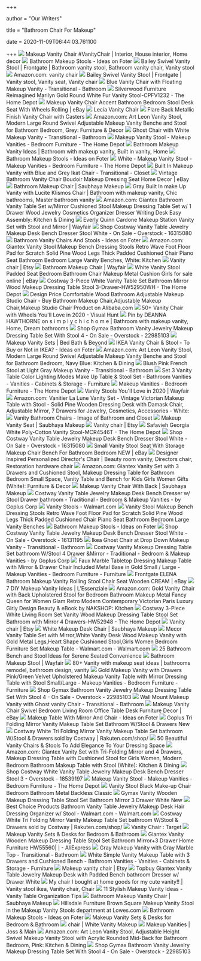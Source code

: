 +++
        
author = "Our Writers"
        
title = "Bathroom Chair For Makeup"
        
date = 2020-11-09T06:44:03.761100
        
+++
[ ![](https://i.pinimg.com/originals/fa/8d/0b/fa8d0bc89819d147d1a1506b2ef0e10a.jpg)](https://i.pinimg.com/originals/fa/8d/0b/fa8d0bc89819d147d1a1506b2ef0e10a.jpg) Makeup Vanity Chair #VanityChair | Interior, House interior, Home decor
[ ![](https://foter.com/photos/330/bathroom-vanities-tops-on-white-makeup-vanity-chair-design-ideas.jpg?s=pi)](https://foter.com/photos/330/bathroom-vanities-tops-on-white-makeup-vanity-chair-design-ideas.jpg?s=pi) Bathroom Makeup Stools - Ideas on Foter
[ ![](https://i.pinimg.com/originals/87/bc/2a/87bc2aded1ebf3a374a6f55fc8d96020.png)](https://i.pinimg.com/originals/87/bc/2a/87bc2aded1ebf3a374a6f55fc8d96020.png) Bailey Swivel Vanity Stool | Frontgate | Bathroom vanity stool, Bathroom  vanity chair, Vanity stool
[ ![](https://m.media-amazon.com/images/I/61mGWinfRXL._AC_UY218_.jpg)](https://m.media-amazon.com/images/I/61mGWinfRXL._AC_UY218_.jpg) Amazon.com: vanity chair
[ ![](https://i.pinimg.com/originals/8d/32/54/8d325487902c92783ccc28ff8218ae6e.jpg)](https://i.pinimg.com/originals/8d/32/54/8d325487902c92783ccc28ff8218ae6e.jpg) Bailey Swivel Vanity Stool | Frontgate | Vanity stool, Vanity seat, Vanity  chair
[ ![](https://cdn.decorpad.com/photos/2017/05/18/makeup-vanity-nook-floating-dressing-table.jpg)](https://cdn.decorpad.com/photos/2017/05/18/makeup-vanity-nook-floating-dressing-table.jpg) Blue Vanity Chair with Floating Makeup Vanity - Transitional - Bathroom
[ ![](https://images.homedepot-static.com/productImages/f22923e6-28a3-4076-ba23-0545dc6d6666/svn/gold-silverwood-furniture-reimagined-makeup-vanities-cpfv1232-64_600.jpg)](https://images.homedepot-static.com/productImages/f22923e6-28a3-4076-ba23-0545dc6d6666/svn/gold-silverwood-furniture-reimagined-makeup-vanities-cpfv1232-64_600.jpg) Silverwood Furniture Reimagined Marilyn Gold Round White Fur Vanity Stool-CPFV1232  - The Home Depot
[ ![](https://i.ebayimg.com/images/g/~voAAOSw9J9eG8lq/s-l300.jpg)](https://i.ebayimg.com/images/g/~voAAOSw9J9eG8lq/s-l300.jpg) Makeup Vanity Chair Accent Bathroom Bedroom Stool Desk Seat With Wheels  Rolling | eBay
[ ![](https://www.touchofclass.com/images/xxl/C249-001_2.jpg)](https://www.touchofclass.com/images/xxl/C249-001_2.jpg) Lecia Vanity Chair
[ ![](https://www.touchofclass.com/images/xxl/C254-001.jpg)](https://www.touchofclass.com/images/xxl/C254-001.jpg) Flare Back Metallic Finish Vanity Chair with Casters
[ ![](https://images-na.ssl-images-amazon.com/images/I/91mt6CYdFjL._AC_SL1500_.jpg)](https://images-na.ssl-images-amazon.com/images/I/91mt6CYdFjL._AC_SL1500_.jpg) Amazon.com: Art Leon Vanity Stool, Modern Large Round Swivel Adjustable Makeup  Vanity Benche and Stool for Bathroom Bedroom, Grey: Furniture & Decor
[ ![](https://cdn.decorpad.com/photos/2018/07/16/gray-hex-bath-floor-tiles.jpg)](https://cdn.decorpad.com/photos/2018/07/16/gray-hex-bath-floor-tiles.jpg) Ghost Chair with White Makeup Vanity - Transitional - Bathroom
[ ![](https://images.homedepot-static.com/productImages/e6b32ac1-2663-4b89-9c51-916faa57253f/svn/white-chrome-carolina-cottage-makeup-vanities-vb1620-whtchr-64_400.jpg)](https://images.homedepot-static.com/productImages/e6b32ac1-2663-4b89-9c51-916faa57253f/svn/white-chrome-carolina-cottage-makeup-vanities-vb1620-whtchr-64_400.jpg) Makeup Vanity Stool - Makeup Vanities - Bedroom Furniture - The Home Depot
[ ![](https://i.pinimg.com/originals/3b/76/89/3b7689287f088fc331516b088fe3d8a0.jpg)](https://i.pinimg.com/originals/3b/76/89/3b7689287f088fc331516b088fe3d8a0.jpg) Bathroom Makeup Vanity Ideas | Bathroom with makeup vanity, Built in vanity,  Home
[ ![](https://foter.com/photos/258/bathroom-makeup-chair.jpg?s=pi)](https://foter.com/photos/258/bathroom-makeup-chair.jpg?s=pi) Bathroom Makeup Stools - Ideas on Foter
[ ![](https://images.homedepot-static.com/productImages/aa6df3ba-f4b3-415b-b82c-8fbbd9fad255/svn/white-espresso-safavieh-makeup-vanities-mcr4546t-64_1000.jpg)](https://images.homedepot-static.com/productImages/aa6df3ba-f4b3-415b-b82c-8fbbd9fad255/svn/white-espresso-safavieh-makeup-vanities-mcr4546t-64_1000.jpg) White - Makeup Vanity Stool - Makeup Vanities - Bedroom Furniture - The  Home Depot
[ ![](https://cdn.decorpad.com/photos/2015/09/05/white-dressing-room-blue-and-gray-ikat-vanity-chair-ruhlmann-single-sconce.jpg)](https://cdn.decorpad.com/photos/2015/09/05/white-dressing-room-blue-and-gray-ikat-vanity-chair-ruhlmann-single-sconce.jpg) Built In Makeup Vanity with Blue and Grey Ikat Chair - Transitional - Closet
[ ![](https://i.ebayimg.com/images/g/97oAAOSw4HFen00M/s-l300.jpg)](https://i.ebayimg.com/images/g/97oAAOSw4HFen00M/s-l300.jpg) Vintage Bathroom Vanity Chair Boudoir Makeup Dressing Seat Home Decor | eBay
[ ![](https://styrer.co/wp-content/uploads/2019/12/alluring-vanity-chair-without-wheels-for-bathroom-stools-benches-makeup-incredible-best-chairs-ideas-bench-casters-stool-bedrooms-fancy-skirted-white.jpeg)](https://styrer.co/wp-content/uploads/2019/12/alluring-vanity-chair-without-wheels-for-bathroom-stools-benches-makeup-incredible-best-chairs-ideas-bench-casters-stool-bedrooms-fancy-skirted-white.jpeg) Bathroom Makeup Chair | Saubhaya Makeup
[ ![](https://i.pinimg.com/originals/c5/ab/c5/c5abc55064c1db9ce59b589c93125732.jpg)](https://i.pinimg.com/originals/c5/ab/c5/c5abc55064c1db9ce59b589c93125732.jpg) Gray Built In make Up Vanity with Lucite Klismos Chair | Bathroom with makeup  vanity, Chic bathrooms, Master bathroom vanity
[ ![](https://images-na.ssl-images-amazon.com/images/I/51G0P6I5ecL._AC_SX522_.jpg)](https://images-na.ssl-images-amazon.com/images/I/51G0P6I5ecL._AC_SX522_.jpg) Amazon.com: Giantex Bathroom Vanity Table Set w/Mirror Cushioned Stool  Makeup Dressing Table Set w/ 1 Drawer Wood Jewelry Cosmetics Organizer  Dresser Writing Desk Easy Assembly: Kitchen & Dining
[ ![](https://secure.img1-fg.wfcdn.com/im/98415933/compr-r85/1039/103946071/cardone-makeup-station-vanity-set-with-stool-and-mirror.jpg)](https://secure.img1-fg.wfcdn.com/im/98415933/compr-r85/1039/103946071/cardone-makeup-station-vanity-set-with-stool-and-mirror.jpg) Everly Quinn Cardone Makeup Station Vanity Set with Stool and Mirror |  Wayfair
[ ![](https://ak1.ostkcdn.com/images/products/is/images/direct/d47d80c62d6715162546fba7f11a727f11b388bb/Costway-Vanity-Table-Jewelry-Makeup-Desk-Bench-Dresser-w--Stool-3-Drawer-bathroom-White.jpg?impolicy=medium)](https://ak1.ostkcdn.com/images/products/is/images/direct/d47d80c62d6715162546fba7f11a727f11b388bb/Costway-Vanity-Table-Jewelry-Makeup-Desk-Bench-Dresser-w--Stool-3-Drawer-bathroom-White.jpg?impolicy=medium) Shop Costway Vanity Table Jewelry Makeup Desk Bench Dresser Stool White -  On Sale - Overstock - 16315080
[ ![](https://foter.com/photos/243/bathroom-vanity-stool.jpg?s=ts3)](https://foter.com/photos/243/bathroom-vanity-stool.jpg?s=ts3) Bathroom Vanity Chairs And Stools - Ideas on Foter
[ ![](https://images-na.ssl-images-amazon.com/images/I/51kxqvuLqjL._AC_SX522_.jpg)](https://images-na.ssl-images-amazon.com/images/I/51kxqvuLqjL._AC_SX522_.jpg) Amazon.com: Giantex Vanity Stool Makeup Bench Dressing Stools Retro Wave  Foot Floor Pad for Scratch Solid Pine Wood Legs Thick Padded Cushioned Chair  Piano Seat Bathroom Bedroom Large Vanity Benches, White: Kitchen
[ ![](https://i.etsystatic.com/15111057/c/1724/1724/103/95/il/dac24d/2262969023/il_300x300.2262969023_n4j1.jpg)](https://i.etsystatic.com/15111057/c/1724/1724/103/95/il/dac24d/2262969023/il_300x300.2262969023_n4j1.jpg) Vanity chair | Etsy
[ ![](https://secure.img1-fg.wfcdn.com/im/75846005/resize-h600-w600%5Ecompr-r85/9207/92073085/Bunceton+Butterfly+Backrest+Vanity+Stool.jpg)](https://secure.img1-fg.wfcdn.com/im/75846005/resize-h600-w600%5Ecompr-r85/9207/92073085/Bunceton+Butterfly+Backrest+Vanity+Stool.jpg) Bathroom Makeup Chair | Wayfair
[ ![](https://i.ebayimg.com/images/g/jQIAAOSwuidfDdIi/s-l640.jpg)](https://i.ebayimg.com/images/g/jQIAAOSwuidfDdIi/s-l640.jpg) White Vanity Stool Padded Seat Bedroom Bathroom Chair Makeup Metal Cushion  Girls for sale online | eBay
[ ![](https://images.homedepot-static.com/productImages/987d75c8-f0a9-49cb-bd1b-5d875d1607cd/svn/white-costway-makeup-vanities-hw52950wh-64_600.jpg)](https://images.homedepot-static.com/productImages/987d75c8-f0a9-49cb-bd1b-5d875d1607cd/svn/white-costway-makeup-vanities-hw52950wh-64_600.jpg) Costway 3-Piece White Vanity Table Set Bathroom Mirror Wood Makeup Dressing  Table Stool 3-Drawer-HW52950WH - The Home Depot
[ ![](https://sc01.alicdn.com/kf/HTB1foc0ctLO8KJjSZPcq6yV0FXar/228067803/HTB1foc0ctLO8KJjSZPcq6yV0FXar.jpg_.webp)](https://sc01.alicdn.com/kf/HTB1foc0ctLO8KJjSZPcq6yV0FXar/228067803/HTB1foc0ctLO8KJjSZPcq6yV0FXar.jpg_.webp) Design Price Comfortable Wood Bathroom Adjustable Makeup Studio Chair - Buy Bathroom  Makeup Chair,Adjustable Makeup Chair,Makeup Studio Chair Product on  Alibaba.com
[ ![](https://visualhunt.com/photos/13/btexpert-5029w-btexpert-swivel-mid-back-armless-ribbed-designer-task-chair-leather-soft-upholstery-office-chair-white.jpg?s=wh2)](https://visualhunt.com/photos/13/btexpert-5029w-btexpert-swivel-mid-back-armless-ribbed-designer-task-chair-leather-soft-upholstery-office-chair-white.jpg?s=wh2) 50+ Vanity Chair with Wheels You'll Love in 2020 - Visual Hunt
[ ![](https://i.pinimg.com/originals/b3/70/42/b37042538e90aa6bbbe7825e397de533.jpg)](https://i.pinimg.com/originals/b3/70/42/b37042538e90aa6bbbe7825e397de533.jpg) Pin by DEANNA HAWTHORNE on s i m p l y c h i c h o m e | Bathroom with makeup  vanity, Home, Dream bathrooms
[ ![](https://ak1.ostkcdn.com/images/products/is/images/direct/c681453bb7b15afdf786aea17b62573222b2da50/Gymax-Bathroom-Vanity-Jewelry-Makeup-Dressing-Table-Set-With-Stool-4-Drawer-Folding-Mirror-White.jpg?impolicy=medium)](https://ak1.ostkcdn.com/images/products/is/images/direct/c681453bb7b15afdf786aea17b62573222b2da50/Gymax-Bathroom-Vanity-Jewelry-Makeup-Dressing-Table-Set-With-Stool-4-Drawer-Folding-Mirror-White.jpg?impolicy=medium) Shop Gymax Bathroom Vanity Jewelry Makeup Dressing Table Set With Stool 4 -  On Sale - Overstock - 22985103
[ ![](https://b3h2.scene7.com/is/image/BedBathandBeyond/25133015295957m?$imagePLP$&wid=256&hei=256)](https://b3h2.scene7.com/is/image/BedBathandBeyond/25133015295957m?$imagePLP$&wid=256&hei=256) Makeup Vanity Sets | Bed Bath & Beyond
[ ![](https://foter.com/photos/320/vanity-chair-ikea.jpg?s=ts3)](https://foter.com/photos/320/vanity-chair-ikea.jpg?s=ts3) IKEA Vanity Chair & Stool - To Buy or Not in IKEA? - Ideas on Foter
[ ![](https://images-na.ssl-images-amazon.com/images/I/91WOlQV8atL._AC_SL1500_.jpg)](https://images-na.ssl-images-amazon.com/images/I/91WOlQV8atL._AC_SL1500_.jpg) Amazon.com: Art Leon Vanity Stool, Modern Large Round Swivel Adjustable Makeup  Vanity Benche and Stool for Bathroom Bedroom, Navy Blue: Kitchen & Dining
[ ![](https://cdn.decorpad.com/photos/2018/03/05/pink-french-vanity-chair-with-gray-chandelier.jpg)](https://cdn.decorpad.com/photos/2018/03/05/pink-french-vanity-chair-with-gray-chandelier.jpg) Blush Pink French Stool at Light Gray Makeup Vanity - Transitional -  Bathroom
[ ![](https://assets.costway.com/media/catalog/product/cache/1/image/530x/9df78eab33525d08d6e5fb8d27136e95/s/-/s-l1600_11__28_54.jpg)](https://assets.costway.com/media/catalog/product/cache/1/image/530x/9df78eab33525d08d6e5fb8d27136e95/s/-/s-l1600_11__28_54.jpg) Set 3 Vanity Table Color Lighting Modes Make Up Table & Stool Set - Bathroom  Vanities - Vanities - Cabinets & Storage - Furniture
[ ![](https://images.homedepot-static.com/productImages/e636e0fa-5eeb-4165-8273-c902f97a0700/svn/white-costway-makeup-vanities-hm0015-64_400.jpg)](https://images.homedepot-static.com/productImages/e636e0fa-5eeb-4165-8273-c902f97a0700/svn/white-costway-makeup-vanities-hm0015-64_400.jpg) Makeup Vanities - Bedroom Furniture - The Home Depot
[ ![](https://secure.img1-ag.wfcdn.com/im/67477256/resize-h600-w600%5Ecompr-r85/1038/103895164/Vanity+Stools.jpg)](https://secure.img1-ag.wfcdn.com/im/67477256/resize-h600-w600%5Ecompr-r85/1038/103895164/Vanity+Stools.jpg) Vanity Stools You'll Love in 2020 | Wayfair
[ ![](https://images-na.ssl-images-amazon.com/images/I/71PM3WMgerL._AC_SX522_.jpg)](https://images-na.ssl-images-amazon.com/images/I/71PM3WMgerL._AC_SX522_.jpg) Amazon.com: Vanitier La Lune Vanity Set - Vintage Victorian Makeup Table  with Stool - Solid Pine Wooden Dressing Desk with Damask Chair, Adjustable  Mirror, 7 Drawers for Jewelry, Cosmetics, Accessories - White:
[ ![](https://rakas.co/wp-content/uploads/2019/10/furniture-bathrooms-mirrored-makeup-vanity-chair-bathroom-cabinets-crystal-cube-sconce.jpeg)](https://rakas.co/wp-content/uploads/2019/10/furniture-bathrooms-mirrored-makeup-vanity-chair-bathroom-cabinets-crystal-cube-sconce.jpeg) Vanity Bathroom Chairs - Image of Bathroom and Closet
[ ![](https://chaseellis.co/wp-content/uploads/2019/12/furniture-bathrooms-home-improvement-vanity-stool-chair-cool-stools-makeup-height-white-counter-top-bathroom-wooden.jpeg)](https://chaseellis.co/wp-content/uploads/2019/12/furniture-bathrooms-home-improvement-vanity-stool-chair-cool-stools-makeup-height-white-counter-top-bathroom-wooden.jpeg) Makeup Vanity Seat | Saubhaya Makeup
[ ![](https://i.etsystatic.com/15111057/d/il/cea386/2296838103/il_340x270.2296838103_lnb7.jpg?version=0)](https://i.etsystatic.com/15111057/d/il/cea386/2296838103/il_340x270.2296838103_lnb7.jpg?version=0) Vanity chair | Etsy
[ ![](https://images.homedepot-static.com/productImages/0a3f9264-8d04-4a52-8fec-117dc9022bc8/svn/white-espresso-safavieh-makeup-vanities-mcr4546t-c3_600.jpg)](https://images.homedepot-static.com/productImages/0a3f9264-8d04-4a52-8fec-117dc9022bc8/svn/white-espresso-safavieh-makeup-vanities-mcr4546t-c3_600.jpg) Safavieh Georgia White Poly-Cotton Vanity Stool-MCR4546T - The Home Depot
[ ![](https://ak1.ostkcdn.com/images/products/is/images/direct/29fd44eba161b3d7a634f3efd7d0aed31b40b930/Costway-Vanity-Table-Jewelry-Makeup-Desk-Bench-Dresser-w--Stool-3-Drawer-bathroom-White.jpg?impolicy=medium)](https://ak1.ostkcdn.com/images/products/is/images/direct/29fd44eba161b3d7a634f3efd7d0aed31b40b930/Costway-Vanity-Table-Jewelry-Makeup-Desk-Bench-Dresser-w--Stool-3-Drawer-bathroom-White.jpg?impolicy=medium) Shop Costway Vanity Table Jewelry Makeup Desk Bench Dresser Stool White -  On Sale - Overstock - 16315080
[ ![](https://i.ebayimg.com/images/g/X7gAAOSw3KRc7JiP/s-l300.jpg)](https://i.ebayimg.com/images/g/X7gAAOSw3KRc7JiP/s-l300.jpg) Small Vanity Stool Seat With Storage Makeup Chair Bench For Bathroom  Bedroom NEW | eBay
[ ![](https://i.pinimg.com/originals/8e/56/64/8e566424ca4e71f6bd823c6b6728c649.jpg)](https://i.pinimg.com/originals/8e/56/64/8e566424ca4e71f6bd823c6b6728c649.jpg) Designer Inspired Personalized Director's Chair | Beauty room vanity,  Directors chair, Restoration hardware chair
[ ![](https://images-na.ssl-images-amazon.com/images/I/51FCZAXa%2BJL._AC_SX569_.jpg)](https://images-na.ssl-images-amazon.com/images/I/51FCZAXa%2BJL._AC_SX569_.jpg) Amazon.com: Giantex Vanity Set with 3 Drawers and Cushioned Stool, Makeup  Dressing Table for Bathroom Bedroom Small Space, Vanity Table and Bench for  Kids Girls Women Gifts (White): Furniture & Decor
[ ![](https://evergreenspecies.com/wp-content/uploads/2017/12/shop-home-styles-18-5-in-h-brushed-white-rectangular-makeup-vanity-charming-vanity-stools-for-your-bathroom-design-napa-vanity-stool-blue-vanity-stool-gold-vanity-stool-stools-for-vanity.jpg)](https://evergreenspecies.com/wp-content/uploads/2017/12/shop-home-styles-18-5-in-h-brushed-white-rectangular-makeup-vanity-charming-vanity-stools-for-your-bathroom-design-napa-vanity-stool-blue-vanity-stool-gold-vanity-stool-stools-for-vanity.jpg) Makeup Vanity Chair With Back | Saubhaya Makeup
[ ![](https://st.hzcdn.com/simgs/1ad142a50bc97298_4-4406/home-design.jpg)](https://st.hzcdn.com/simgs/1ad142a50bc97298_4-4406/home-design.jpg) Costway Vanity Table Jewelry Makeup Desk Bench Dresser w/ Stool Drawer  bathroom - Traditional - Bedroom & Makeup Vanities - by Goplus Corp
[ ![](https://i5.walmartimages.com/asr/3337dc33-63e4-4e23-b323-07c925d24171_1.590b481b627c96a7e84277dcb94b8e1a.jpeg?odnHeight=200&odnWidth=200&odnBg=ffffff)](https://i5.walmartimages.com/asr/3337dc33-63e4-4e23-b323-07c925d24171_1.590b481b627c96a7e84277dcb94b8e1a.jpeg?odnHeight=200&odnWidth=200&odnBg=ffffff) Vanity Stools - Walmart.com
[ ![](https://assets.costway.com/media/catalog/product/cache/1/image/530x/9df78eab33525d08d6e5fb8d27136e95/9/_/9_178_156.jpg)](https://assets.costway.com/media/catalog/product/cache/1/image/530x/9df78eab33525d08d6e5fb8d27136e95/9/_/9_178_156.jpg) Vanity Stool Makeup Bench Dressing Stools Retro Wave Foot Floor Pad for  Scratch Solid Pine Wood Legs Thick Padded Cushioned Chair Piano Seat  Bathroom Bedroom Large Vanity Benches
[ ![](https://foter.com/photos/330/cozy-vanity-stool-for-bathroom-white-vanity-stool-and-medicine.jpg?s=pi)](https://foter.com/photos/330/cozy-vanity-stool-for-bathroom-white-vanity-stool-and-medicine.jpg?s=pi) Bathroom Makeup Stools - Ideas on Foter
[ ![](https://ak1.ostkcdn.com/images/products/is/images/direct/6963ac7011b60264fe478a04e9487249840d3d90/Costway-Vanity-Table-Jewelry-Makeup-Desk-Bench-Dresser-w--Stool-Drawer-White-bathroom.jpg?impolicy=medium)](https://ak1.ostkcdn.com/images/products/is/images/direct/6963ac7011b60264fe478a04e9487249840d3d90/Costway-Vanity-Table-Jewelry-Makeup-Desk-Bench-Dresser-w--Stool-Drawer-White-bathroom.jpg?impolicy=medium) Shop Costway Vanity Table Jewelry Makeup Desk Bench Dresser Stool White -  On Sale - Overstock - 16131195
[ ![](https://cdn.decorpad.com/photos/2018/12/28/his-and-hers-floating-washstands.jpg)](https://cdn.decorpad.com/photos/2018/12/28/his-and-hers-floating-washstands.jpg) Ikea Ghost Chair at Drop Down Makeup Vanity - Transitional - Bathroom
[ ![](https://st.hzcdn.com/simgs/21a10d5d0bcd9ab5_4-1529/home-design.jpg)](https://st.hzcdn.com/simgs/21a10d5d0bcd9ab5_4-1529/home-design.jpg) Costway Vanity Makeup Dressing Table Set bathroom W/Stool 4 Drawer &Mirror  - Traditional - Bedroom & Makeup Vanities - by Goplus Corp
[ ![](https://www.homary.com/media/catalog/product/cache/1/image/9df78eab33525d08d6e5fb8d27136e95/j/0/j040167__1_1.jpg)](https://www.homary.com/media/catalog/product/cache/1/image/9df78eab33525d08d6e5fb8d27136e95/j/0/j040167__1_1.jpg) Faux Marble Tabletop Dressing Makeup Table with Mirror & Drawer Chair  Included Metal Base in Gold Small / Large - Makeup Vanities - Bedroom  Furniture - Furniture
[ ![](https://i.ebayimg.com/images/g/A1kAAOSwKQ9aExpA/s-l300.jpg)](https://i.ebayimg.com/images/g/A1kAAOSwKQ9aExpA/s-l300.jpg) Frontgate ELENA Bathroom Makeup Vanity Rolling Stool Chair Seat Wooden  CREAM | eBay
[ ![](https://essenziale-hd.com/wp-content/uploads/2019/07/vanity-4.jpg)](https://essenziale-hd.com/wp-content/uploads/2019/07/vanity-4.jpg) 7 DIY Makeup Vanity Ideas | L'Essenziale
[ ![](https://images-na.ssl-images-amazon.com/images/I/61tIRAnec3L._AC_SX522_.jpg)](https://images-na.ssl-images-amazon.com/images/I/61tIRAnec3L._AC_SX522_.jpg) Amazon.com: Gold Vanity Chair with Back Upholstered Stool for Bedroom Bathroom  Makeup Metal Fancy Queen for Women Glam Retro Modern Contemporary Victorian  Paris Luxury Girly Design Beauty & eBook by NAKSHOP: Kitchen
[ ![](https://images.homedepot-static.com/productImages/50e79f6b-4828-4478-8311-cd98c4f722fa/svn/white-costway-makeup-vanities-hw52948-c3_600.jpg)](https://images.homedepot-static.com/productImages/50e79f6b-4828-4478-8311-cd98c4f722fa/svn/white-costway-makeup-vanities-hw52948-c3_600.jpg) Costway 3-Piece White Living Room Set Vanity Wood Makeup Dressing Table  Stool Set Bathroom with Mirror 4 Drawers-HW52948 - The Home Depot
[ ![](https://i.etsystatic.com/15111057/d/il/13a84d/2253192304/il_340x270.2253192304_pwpg.jpg?version=0)](https://i.etsystatic.com/15111057/d/il/13a84d/2253192304/il_340x270.2253192304_pwpg.jpg?version=0) Vanity chair | Etsy
[ ![](https://i.ebayimg.com/images/g/hnkAAOSw7j9dBssm/s-l300.jpg)](https://i.ebayimg.com/images/g/hnkAAOSw7j9dBssm/s-l300.jpg) White Makeup Desk Chair | Saubhaya Makeup
[ ![](https://i5.walmartimages.com/asr/47d2575d-6e77-4227-a08c-f50c0ec92208_1.db2249f1bba43c7974da65290bdf9966.jpeg)](https://i5.walmartimages.com/asr/47d2575d-6e77-4227-a08c-f50c0ec92208_1.db2249f1bba43c7974da65290bdf9966.jpeg) Mecor Vanity Table Set with Mirror,White Vanity Desk Wood Makeup Vanity  with Gold Metal Legs,Heart Shape Cushioned Stool,Girls Women Bedroom  Furniture Set Makeup Table - Walmart.com - Walmart.com
[ ![](https://cdn.decoist.com/wp-content/uploads/2015/09/Separate-makeup-vanity-area-with-upholstered-stool-.jpg)](https://cdn.decoist.com/wp-content/uploads/2015/09/Separate-makeup-vanity-area-with-upholstered-stool-.jpg) 25 Bathroom Bench and Stool Ideas for Serene Seated Convenience
[ ![](https://secure.img1-fg.wfcdn.com/im/05366506/resize-h600-w600%5Ecompr-r85/1142/114232549/Tara+Metal+Vanity+Stool.jpg)](https://secure.img1-fg.wfcdn.com/im/05366506/resize-h600-w600%5Ecompr-r85/1142/114232549/Tara+Metal+Vanity+Stool.jpg) Bathroom Makeup Stool | Wayfair
[ ![](https://i.pinimg.com/236x/9e/a1/f1/9ea1f1bc47037f927e600f0a0723b192--bathroom-chair-bathroom-toilets.jpg)](https://i.pinimg.com/236x/9e/a1/f1/9ea1f1bc47037f927e600f0a0723b192--bathroom-chair-bathroom-toilets.jpg) 80+ Vanity with makeup seat ideas | bathrooms remodel, bathroom design,  vanity
[ ![](https://www.homary.com/media/catalog/product/cache/1/image/9df78eab33525d08d6e5fb8d27136e95/j/0/j040585-pink__1_1.jpg)](https://www.homary.com/media/catalog/product/cache/1/image/9df78eab33525d08d6e5fb8d27136e95/j/0/j040585-pink__1_1.jpg) Gold Makeup Vanity with Drawers Pink/Green Velvet Upholstered Makeup Vanity  Table with Mirror Dressing Table with Stool Small/Large - Makeup Vanities -  Bedroom Furniture - Furniture
[ ![](https://ak1.ostkcdn.com/images/products/is/images/direct/684c60cb18a247e48ba35f5ab458b7338b7135f0/Gymax-Bathroom-Vanity-Jewelry-Makeup-Dressing-Table-Set-With-Stool-4-Drawer-Folding-Mirror-White.jpg?impolicy=medium)](https://ak1.ostkcdn.com/images/products/is/images/direct/684c60cb18a247e48ba35f5ab458b7338b7135f0/Gymax-Bathroom-Vanity-Jewelry-Makeup-Dressing-Table-Set-With-Stool-4-Drawer-Folding-Mirror-White.jpg?impolicy=medium) Shop Gymax Bathroom Vanity Jewelry Makeup Dressing Table Set With Stool 4 -  On Sale - Overstock - 22985103
[ ![](https://cdn.decorpad.com/photos/2016/01/02/wall-mount-make-up-vanity-with-brackets-white-and-gray-master-bathroom.jpg)](https://cdn.decorpad.com/photos/2016/01/02/wall-mount-make-up-vanity-with-brackets-white-and-gray-master-bathroom.jpg) Wall Mount Makeup Vanity with Ghost vanity Chair - Transitional - Bathroom
[ ![](https://i.ebayimg.com/images/g/foYAAOSwlL1aueh3/s-l300.jpg)](https://i.ebayimg.com/images/g/foYAAOSwlL1aueh3/s-l300.jpg) Makeup Vanity Chair Swivel Bedroom Living Room Office Table Desk Furniture  Decor | eBay
[ ![](https://foter.com/photos/264/bedroom-makeup-vanity-with-lights.jpg?s=ts3)](https://foter.com/photos/264/bedroom-makeup-vanity-with-lights.jpg?s=ts3) Makeup Table With Mirror And Chair - Ideas on Foter
[ ![](https://c.shld.net/rpx/i/s/i/mp/10153191/prod_17235071924?hei=333&wid=333&op_sharpen=1)](https://c.shld.net/rpx/i/s/i/mp/10153191/prod_17235071924?hei=333&wid=333&op_sharpen=1) Goplus Tri Folding Mirror Vanity Makeup Table Set Bathroom W/Stool &  Drawers New
[ ![](https://tshop.r10s.com/2f3/e63/42c2/7c38/c054/28f2/79dc/11c6ea81ca0242ac110003.jpg?_ex=600x600)](https://tshop.r10s.com/2f3/e63/42c2/7c38/c054/28f2/79dc/11c6ea81ca0242ac110003.jpg?_ex=600x600) Costway White Tri Folding Mirror Vanity Makeup Table Set bathroom W/Stool &  Drawers sold by Costway | Rakuten.com/shop/
[ ![](http://cdn.home-designing.com/wp-content/uploads/2017/09/back-support-vintage-vanity-stool-600x969.jpg)](http://cdn.home-designing.com/wp-content/uploads/2017/09/back-support-vintage-vanity-stool-600x969.jpg) 50 Beautiful Vanity Chairs & Stools To Add Elegance To Your Dressing Space
[ ![](https://images-na.ssl-images-amazon.com/images/I/51F4atlm2nL._AC_SY355_.jpg)](https://images-na.ssl-images-amazon.com/images/I/51F4atlm2nL._AC_SY355_.jpg) Amazon.com: Giantex Vanity Set with Tri-Folding Mirror and 4 Drawers, Makeup  Dressing Table with Cushioned Stool for Girls Women, Modern Bedroom Bathroom  Makeup Table with Stool (White): Kitchen & Dining
[ ![](https://ak1.ostkcdn.com/images/products/is/images/direct/3e94e2a802f303dc0e7e2b315e8c99a3f95ffcfc/Costway-White-Vanity-Table-Jewelry-Makeup-Desk-Bench-Dresser-bathroom-w--Stool-3-Drawers.jpg?impolicy=medium)](https://ak1.ostkcdn.com/images/products/is/images/direct/3e94e2a802f303dc0e7e2b315e8c99a3f95ffcfc/Costway-White-Vanity-Table-Jewelry-Makeup-Desk-Bench-Dresser-bathroom-w--Stool-3-Drawers.jpg?impolicy=medium) Shop Costway White Vanity Table Jewelry Makeup Desk Bench Dresser Stool 3 -  Overstock - 18539197
[ ![](https://images.homedepot-static.com/productImages/7664a9c2-1f58-4ceb-97b1-066ff387fa06/svn/white-chrome-carolina-cottage-makeup-vanities-vb2016-whtchr-64_400.jpg)](https://images.homedepot-static.com/productImages/7664a9c2-1f58-4ceb-97b1-066ff387fa06/svn/white-chrome-carolina-cottage-makeup-vanities-vb2016-whtchr-64_400.jpg) Makeup Vanity Stool - Makeup Vanities - Bedroom Furniture - The Home Depot
[ ![](https://bmcprograms.info/image/small-vanity-chair/small-vanity-chair-superb-about-remodel-home-decoration-idea-with-additional-81-stool-table-and-bathroom-upholstered-white-metal-wicker-swivel-antique.jpg)](https://bmcprograms.info/image/small-vanity-chair/small-vanity-chair-superb-about-remodel-home-decoration-idea-with-additional-81-stool-table-and-bathroom-upholstered-white-metal-wicker-swivel-antique.jpg) Vanity Stool Black Make-up Chair Bedroom Bathroom Metal Backless Classic
[ ![](https://c.shld.net/rpx/i/s/i/mp/10169836/prod_11843980813?hei=333&wid=333&op_sharpen=1)](https://c.shld.net/rpx/i/s/i/mp/10169836/prod_11843980813?hei=333&wid=333&op_sharpen=1) Gymax Vanity Wooden Makeup Dressing Table Stool Set Bathroom Mirror 3  Drawer White New
[ ![](https://i5.walmartimages.com/asr/77163d32-6b63-4bc1-9b27-754480c9bcf9.acc2f19fc7c011035d15089032dd7466.jpeg)](https://i5.walmartimages.com/asr/77163d32-6b63-4bc1-9b27-754480c9bcf9.acc2f19fc7c011035d15089032dd7466.jpeg) Best Choice Products Bathroom Vanity Table Jewelry Makeup Desk Hair  Dressing Organizer w/ Stool - Walmart.com - Walmart.com
[ ![](https://tshop.r10s.com/730/b01/d023/6c41/3032/f884/542e/11ade8ad7d2c600c428e6e.jpg?_ex=600x600)](https://tshop.r10s.com/730/b01/d023/6c41/3032/f884/542e/11ade8ad7d2c600c428e6e.jpg?_ex=600x600) Costway White Tri Folding Mirror Vanity Makeup Table Set bathroom W/Stool &  Drawers sold by Costway | Rakuten.com/shop/
[ ![](https://target.scene7.com/is/image/Target/GUEST_307a6174-887d-49a1-b9c4-ed98615f7906?wid=225&hei=225&qlt=80&fmt=pjpeg)](https://target.scene7.com/is/image/Target/GUEST_307a6174-887d-49a1-b9c4-ed98615f7906?wid=225&hei=225&qlt=80&fmt=pjpeg) Vanity Chair : Target
[ ![](https://images.furniture.com/bedrooms/accent-pieces/connie-mae-vanity,-mirror-and-stool-set_525x366-26358071.jpg?w=600&h=300)](https://images.furniture.com/bedrooms/accent-pieces/connie-mae-vanity,-mirror-and-stool-set_525x366-26358071.jpg?w=600&h=300) Makeup Vanity Sets & Desks for Bedroom & Bathroom
[ ![](https://ae01.alicdn.com/kf/HTB1XC5CKxGYBuNjy0Fnq6x5lpXaR/Giantex-Vanity-Wooden-Makeup-Dressing-Table-Stool-Set-Bathroom-Mirror-3-Drawer-Home-Furniture-HW55560.jpg_Q90.jpg_.webp)](https://ae01.alicdn.com/kf/HTB1XC5CKxGYBuNjy0Fnq6x5lpXaR/Giantex-Vanity-Wooden-Makeup-Dressing-Table-Stool-Set-Bathroom-Mirror-3-Drawer-Home-Furniture-HW55560.jpg_Q90.jpg_.webp) Giantex Vanity Wooden Makeup Dressing Table Stool Set Bathroom Mirror+3  Drawer Home Furniture HW55560| | - AliExpress
[ ![](https://cdn.decorpad.com/photos/2020/02/11/rattan-makeup-vanity-chair.jpg)](https://cdn.decorpad.com/photos/2020/02/11/rattan-makeup-vanity-chair.jpg) Gray Makeup Vanity with Gray Marble Top - Transitional - Bathroom
[ ![](https://assets.costway.com/media/catalog/product/cache/1/thumbnail/750x/9df78eab33525d08d6e5fb8d27136e95/s/-/s-l1600_4__64_34.jpg)](https://assets.costway.com/media/catalog/product/cache/1/thumbnail/750x/9df78eab33525d08d6e5fb8d27136e95/s/-/s-l1600_4__64_34.jpg) White Simple Vanity Makeup Table with 3 Drawers and Cushioned Bench -  Bathroom Vanities - Vanities - Cabinets & Storage - Furniture
[ ![](https://i.etsystatic.com/15111057/d/il/bf2c59/2300804471/il_340x270.2300804471_ctpe.jpg?version=0)](https://i.etsystatic.com/15111057/d/il/bf2c59/2300804471/il_340x270.2300804471_ctpe.jpg?version=0) Makeup vanity chair | Etsy
[ ![](https://c.shld.net/rpx/i/s/pi/mp/10383935/prod_4936753914?src=https%3A%2F%2Fd3d71ba2asa5oz.cloudfront.net%2F12008648%2Fimages%2Ftopb0011392.jpg&d=6cdbc959ffa2f24448d166c733cffdc95f4533a0&?hei=64&wid=64&qlt=50)](https://c.shld.net/rpx/i/s/pi/mp/10383935/prod_4936753914?src=https%3A%2F%2Fd3d71ba2asa5oz.cloudfront.net%2F12008648%2Fimages%2Ftopb0011392.jpg&d=6cdbc959ffa2f24448d166c733cffdc95f4533a0&?hei=64&wid=64&qlt=50) Topbuy Giantex Vanity Table Jewelry Makeup Desk with Padded Bench bathroom  Dresser w/ Drawer White
[ ![](https://i.pinimg.com/originals/f8/16/91/f816916bc6a8a260c5d1b689a25f94f8.jpg)](https://i.pinimg.com/originals/f8/16/91/f816916bc6a8a260c5d1b689a25f94f8.jpg) My chair I bought at home goods for my cute vanity!! | Vanity stool ikea, Vanity  chair, Chair
[ ![](https://hips.hearstapps.com/hmg-prod.s3.amazonaws.com/images/makeup-vanity-ideas-img-0098-1590600427.jpg)](https://hips.hearstapps.com/hmg-prod.s3.amazonaws.com/images/makeup-vanity-ideas-img-0098-1590600427.jpg) 11 Stylish Makeup Vanity Ideas - Vanity Table Organization Tips
[ ![](https://hacia.co/wp-content/uploads/2019/08/bedrooms-vanity-chairs-height-chair-white-and-gold-best-stool-seat-counter-legs-small-adjustable-makeup-swivel-target-folding-bathroom-antique-fur-cushion-faux-covers-leather-red.jpeg)](https://hacia.co/wp-content/uploads/2019/08/bedrooms-vanity-chairs-height-chair-white-and-gold-best-stool-seat-counter-legs-small-adjustable-makeup-swivel-target-folding-bathroom-antique-fur-cushion-faux-covers-leather-red.jpeg) Bathroom Makeup Vanity Chair | Saubhaya Makeup
[ ![](http://mobileimages.lowes.com/product/converted/100280/1002803390_15741437.jpg?size=pdhi)](http://mobileimages.lowes.com/product/converted/100280/1002803390_15741437.jpg?size=pdhi) Hillsdale Furniture Brown Square Makeup Vanity Stool in the Makeup Vanity  Stools department at Lowes.com
[ ![](https://foter.com/photos/336/makeup-chair-for-bathroom.jpg?s=pi)](https://foter.com/photos/336/makeup-chair-for-bathroom.jpg?s=pi) Bathroom Makeup Stools - Ideas on Foter
[ ![](https://images.rtg-prod.com/disney-princess-dreamer-white-vanity-set_3410183P_image-item?cache-id=74388e236170d10d3bf78c3a1587e6f3)](https://images.rtg-prod.com/disney-princess-dreamer-white-vanity-set_3410183P_image-item?cache-id=74388e236170d10d3bf78c3a1587e6f3) Makeup Vanity Sets & Desks for Bedroom & Bathroom
[ ![](http://whitevanitymakeup.com/wp-content/degyna/Makeup-Vanity-Chair-Accent-Bathroom-Bedroom-Stool-Desk-Seat-With-Wheels-Rolling-02-zvx.jpg)](http://whitevanitymakeup.com/wp-content/degyna/Makeup-Vanity-Chair-Accent-Bathroom-Bedroom-Stool-Desk-Seat-With-Wheels-Rolling-02-zvx.jpg) chair | White Vanity Makeup
[ ![](https://secure.img1-ag.wfcdn.com/lf/48/hash/37313/17956645/1/2-Piece+Kayla+Vanity+Set.jpg)](https://secure.img1-ag.wfcdn.com/lf/48/hash/37313/17956645/1/2-Piece+Kayla+Vanity+Set.jpg) Makeup Vanities | Joss & Main
[ ![](https://images-na.ssl-images-amazon.com/images/I/91ArSQKlDTL._AC_SL1500_.jpg)](https://images-na.ssl-images-amazon.com/images/I/91ArSQKlDTL._AC_SL1500_.jpg) Amazon.com: Art Leon Vanity Stool, Adjustable Height Swivel Makeup Vanity  Stool with Acrylic Rounded Mid-Back for Bathroom Bedroom, Pink: Kitchen &  Dining
[ ![](https://ak1.ostkcdn.com/images/products/is/images/direct/8ca4dbd1c8e9f9877492923014dd4d447b4105c5/Gymax-Bathroom-Vanity-Jewelry-Makeup-Dressing-Table-Set-With-Stool-4-Drawer-Folding-Mirror-White.jpg?impolicy=medium)](https://ak1.ostkcdn.com/images/products/is/images/direct/8ca4dbd1c8e9f9877492923014dd4d447b4105c5/Gymax-Bathroom-Vanity-Jewelry-Makeup-Dressing-Table-Set-With-Stool-4-Drawer-Folding-Mirror-White.jpg?impolicy=medium) Shop Gymax Bathroom Vanity Jewelry Makeup Dressing Table Set With Stool 4 -  On Sale - Overstock - 22985103
